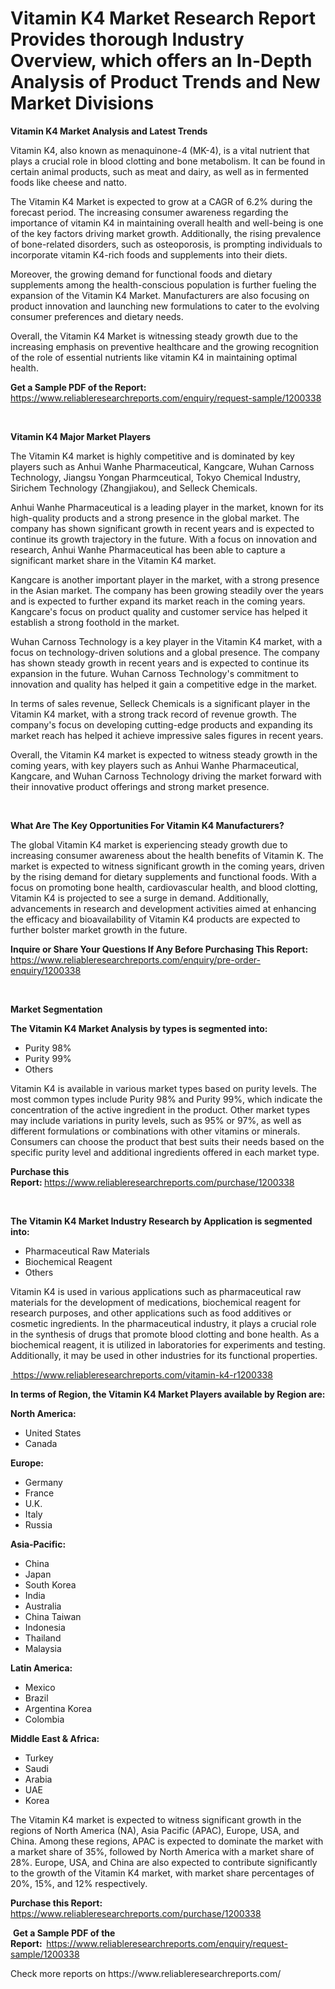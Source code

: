 <p><h1>Vitamin K4 Market Research Report Provides thorough Industry Overview, which offers an In-Depth Analysis of Product Trends and New Market Divisions</h1></p><p><strong>Vitamin K4 Market Analysis and Latest Trends</strong></p>
<p><p>Vitamin K4, also known as menaquinone-4 (MK-4), is a vital nutrient that plays a crucial role in blood clotting and bone metabolism. It can be found in certain animal products, such as meat and dairy, as well as in fermented foods like cheese and natto.</p><p>The Vitamin K4 Market is expected to grow at a CAGR of 6.2% during the forecast period. The increasing consumer awareness regarding the importance of vitamin K4 in maintaining overall health and well-being is one of the key factors driving market growth. Additionally, the rising prevalence of bone-related disorders, such as osteoporosis, is prompting individuals to incorporate vitamin K4-rich foods and supplements into their diets.</p><p>Moreover, the growing demand for functional foods and dietary supplements among the health-conscious population is further fueling the expansion of the Vitamin K4 Market. Manufacturers are also focusing on product innovation and launching new formulations to cater to the evolving consumer preferences and dietary needs.</p><p>Overall, the Vitamin K4 Market is witnessing steady growth due to the increasing emphasis on preventive healthcare and the growing recognition of the role of essential nutrients like vitamin K4 in maintaining optimal health.</p></p>
<p><strong>Get a Sample PDF of the Report:&nbsp;</strong> <a href="https://www.reliableresearchreports.com/enquiry/request-sample/1200338">https://www.reliableresearchreports.com/enquiry/request-sample/1200338</a></p>
<p>&nbsp;</p>
<p><strong>Vitamin K4 Major Market Players</strong></p>
<p><p>The Vitamin K4 market is highly competitive and is dominated by key players such as Anhui Wanhe Pharmaceutical, Kangcare, Wuhan Carnoss Technology, Jiangsu Yongan Pharmceutical, Tokyo Chemical Industry, Sirichem Technology (Zhangjiakou), and Selleck Chemicals. </p><p>Anhui Wanhe Pharmaceutical is a leading player in the market, known for its high-quality products and a strong presence in the global market. The company has shown significant growth in recent years and is expected to continue its growth trajectory in the future. With a focus on innovation and research, Anhui Wanhe Pharmaceutical has been able to capture a significant market share in the Vitamin K4 market.</p><p>Kangcare is another important player in the market, with a strong presence in the Asian market. The company has been growing steadily over the years and is expected to further expand its market reach in the coming years. Kangcare's focus on product quality and customer service has helped it establish a strong foothold in the market.</p><p>Wuhan Carnoss Technology is a key player in the Vitamin K4 market, with a focus on technology-driven solutions and a global presence. The company has shown steady growth in recent years and is expected to continue its expansion in the future. Wuhan Carnoss Technology's commitment to innovation and quality has helped it gain a competitive edge in the market.</p><p>In terms of sales revenue, Selleck Chemicals is a significant player in the Vitamin K4 market, with a strong track record of revenue growth. The company's focus on developing cutting-edge products and expanding its market reach has helped it achieve impressive sales figures in recent years. </p><p>Overall, the Vitamin K4 market is expected to witness steady growth in the coming years, with key players such as Anhui Wanhe Pharmaceutical, Kangcare, and Wuhan Carnoss Technology driving the market forward with their innovative product offerings and strong market presence.</p></p>
<p>&nbsp;</p>
<p><strong>What Are The Key Opportunities For Vitamin K4 Manufacturers?</strong></p>
<p><p>The global Vitamin K4 market is experiencing steady growth due to increasing consumer awareness about the health benefits of Vitamin K. The market is expected to witness significant growth in the coming years, driven by the rising demand for dietary supplements and functional foods. With a focus on promoting bone health, cardiovascular health, and blood clotting, Vitamin K4 is projected to see a surge in demand. Additionally, advancements in research and development activities aimed at enhancing the efficacy and bioavailability of Vitamin K4 products are expected to further bolster market growth in the future.</p></p>
<p><strong>Inquire or Share Your Questions If Any Before Purchasing This Report:</strong> <a href="https://www.reliableresearchreports.com/enquiry/pre-order-enquiry/1200338">https://www.reliableresearchreports.com/enquiry/pre-order-enquiry/1200338</a></p>
<p>&nbsp;</p>
<p><strong>Market Segmentation</strong></p>
<p><strong>The Vitamin K4 Market Analysis by types is segmented into:</strong></p>
<p><ul><li>Purity 98%</li><li>Purity 99%</li><li>Others</li></ul></p>
<p><p>Vitamin K4 is available in various market types based on purity levels. The most common types include Purity 98% and Purity 99%, which indicate the concentration of the active ingredient in the product. Other market types may include variations in purity levels, such as 95% or 97%, as well as different formulations or combinations with other vitamins or minerals. Consumers can choose the product that best suits their needs based on the specific purity level and additional ingredients offered in each market type.</p></p>
<p><strong>Purchase this Report:&nbsp;</strong><a href="https://www.reliableresearchreports.com/purchase/1200338">https://www.reliableresearchreports.com/purchase/1200338</a></p>
<p>&nbsp;</p>
<p><strong>The Vitamin K4 Market Industry Research by Application is segmented into:</strong></p>
<p><ul><li>Pharmaceutical Raw Materials</li><li>Biochemical Reagent</li><li>Others</li></ul></p>
<p><p>Vitamin K4 is used in various applications such as pharmaceutical raw materials for the development of medications, biochemical reagent for research purposes, and other applications such as food additives or cosmetic ingredients. In the pharmaceutical industry, it plays a crucial role in the synthesis of drugs that promote blood clotting and bone health. As a biochemical reagent, it is utilized in laboratories for experiments and testing. Additionally, it may be used in other industries for its functional properties.</p></p>
<p><a href="https://www.reliableresearchreports.com/vitamin-k4-r1200338">&nbsp;https://www.reliableresearchreports.com/vitamin-k4-r1200338</a></p>
<p><strong>In terms of Region, the Vitamin K4 Market Players available by Region are:</strong></p>
<p>
    <p> <strong> North America: </strong>
        <ul>
            <li>United States</li>
            <li>Canada</li>
        </ul>
        </p> 
    <p> <strong> Europe: </strong>
        <ul>
            <li>Germany</li>
            <li>France</li>
            <li>U.K.</li>
            <li>Italy</li>
            <li>Russia</li>
        </ul>
        </p> 
    <p> <strong> Asia-Pacific: </strong>
        <ul>
            <li>China</li>
            <li>Japan</li>
            <li>South Korea</li>
            <li>India</li>
            <li>Australia</li>
            <li>China Taiwan</li>
            <li>Indonesia</li>
            <li>Thailand</li>
            <li>Malaysia</li>
        </ul>
        </p> 
    <p> <strong> Latin America: </strong>
        <ul>
            <li>Mexico</li>
            <li>Brazil</li>
            <li>Argentina Korea</li>
            <li>Colombia</li>
        </ul>
        </p> 
    <p> <strong> Middle East & Africa: </strong>
        <ul>
            <li>Turkey</li>
            <li>Saudi</li>
            <li>Arabia</li>
            <li>UAE</li>
            <li>Korea</li>
        </ul>
    </p>
    </p>
<p><p>The Vitamin K4 market is expected to witness significant growth in the regions of North America (NA), Asia Pacific (APAC), Europe, USA, and China. Among these regions, APAC is expected to dominate the market with a market share of 35%, followed by North America with a market share of 28%. Europe, USA, and China are also expected to contribute significantly to the growth of the Vitamin K4 market, with market share percentages of 20%, 15%, and 12% respectively.</p></p>
<p><strong>Purchase this Report: </strong><a href="https://www.reliableresearchreports.com/purchase/1200338">https://www.reliableresearchreports.com/purchase/1200338</a></p>
<p>&nbsp;<strong>Get a Sample PDF of the Report:&nbsp;&nbsp;</strong><a href="https://www.reliableresearchreports.com/enquiry/request-sample/1200338">https://www.reliableresearchreports.com/enquiry/request-sample/1200338</a></p>
<p><strong></strong></p>
<p>Check more reports on https://www.reliableresearchreports.com/</p>